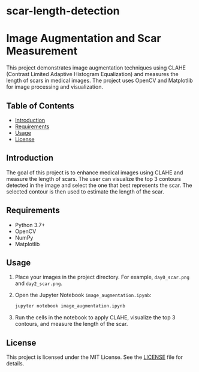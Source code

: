 # scar-length-detection
# Image Augmentation and Scar Measurement

This project demonstrates image augmentation techniques using CLAHE (Contrast Limited Adaptive Histogram Equalization) and measures the length of scars in medical images. The project uses OpenCV and Matplotlib for image processing and visualization.

## Table of Contents

- [Introduction](#introduction)
- [Requirements](#requirements)
- [Usage](#usage)
- [License](#license)

## Introduction

The goal of this project is to enhance medical images using CLAHE and measure the length of scars. The user can visualize the top 3 contours detected in the image and select the one that best represents the scar. The selected contour is then used to estimate the length of the scar.

## Requirements

- Python 3.7+
- OpenCV
- NumPy
- Matplotlib

## Usage

1. Place your images in the project directory. For example, `day0_scar.png` and `day2_scar.png`.

2. Open the Jupyter Notebook `image_augmentation.ipynb`:
    ```bash
    jupyter notebook image_augmentation.ipynb
    ```

3. Run the cells in the notebook to apply CLAHE, visualize the top 3 contours, and measure the length of the scar.

## License

This project is licensed under the MIT License. See the [LICENSE](LICENSE) file for details.
